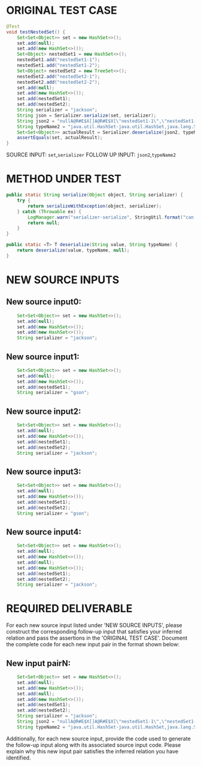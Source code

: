 # ORIGINAL TEST CASE
```java
@Test
void testNestedSet() {
    Set<Set<Object>> set = new HashSet<>();
    set.add(null);
    set.add(new HashSet<>());
    Set<Object> nestedSet1 = new HashSet<>();
    nestedSet1.add("nestedSet1-1");
    nestedSet1.add("nestedSet1-2");
    Set<Object> nestedSet2 = new TreeSet<>();
    nestedSet2.add("nestedSet2-1");
    nestedSet2.add("nestedSet2-2");
    set.add(null);
    set.add(new HashSet<>());
    set.add(nestedSet1);
    set.add(nestedSet2);
    String serializer = "jackson";
    String json = Serializer.serialize(set, serializer);
    String json2 = "nullA@R#E$X[]A@R#E$X[\"nestedSet1-1\",\"nestedSet1-2\"]A@R#E$X[\"nestedSet2-1\",\"nestedSet2-2\"]";
    String typeName2 = "java.util.HashSet-java.util.HashSet,java.lang.String,java.lang.String";
    Set<Set<Object>> actualResult = Serializer.deserialize(json2, typeName2);
    assertEquals(set, actualResult);
}

```
SOURCE INPUT: `set`,`serializer`
FOLLOW UP INPUT: `json2`,`typeName2`


# METHOD UNDER TEST
```java
public static String serialize(Object object, String serializer) {
    try {
        return serializeWithException(object, serializer);
    } catch (Throwable ex) {
        LogManager.warn("serializer-serialize", StringUtil.format("can not serialize object: %s, cause: %s", TypeUtil.errorSerializeToString(object), ex.toString()));
        return null;
    }
}

public static <T> T deserialize(String value, String typeName) {
    return deserialize(value, typeName, null);
}

```


# NEW SOURCE INPUTS
## New source input0:
```java
    Set<Set<Object>> set = new HashSet<>();
    set.add(null);
    set.add(new HashSet<>());
    set.add(new HashSet<>());
    String serializer = "jackson";
```

## New source input1:
```java
    Set<Set<Object>> set = new HashSet<>();
    set.add(null);
    set.add(new HashSet<>());
    set.add(nestedSet1);
    String serializer = "gson";
```

## New source input2:
```java
    Set<Set<Object>> set = new HashSet<>();
    set.add(null);
    set.add(new HashSet<>());
    set.add(nestedSet1);
    set.add(nestedSet2);
    String serializer = "jackson";
```

## New source input3:
```java
    Set<Set<Object>> set = new HashSet<>();
    set.add(null);
    set.add(new HashSet<>());
    set.add(nestedSet1);
    set.add(nestedSet2);
    String serializer = "gson";
```

## New source input4:
```java
    Set<Set<Object>> set = new HashSet<>();
    set.add(null);
    set.add(new HashSet<>());
    set.add(null);
    set.add(new HashSet<>());
    set.add(nestedSet1);
    set.add(nestedSet2);
    String serializer = "jackson";
```



# REQUIRED DELIVERABLE
For each new source input listed under 'NEW SOURCE INPUTS', please construct the corresponding follow-up input that satisfies your inferred relation and pass the assertions in the 'ORIGINAL TEST CASE'. Document the complete code for each new input pair in the format shown below:
## New input pairN:
```java
    Set<Set<Object>> set = new HashSet<>();
    set.add(null);
    set.add(new HashSet<>());
    set.add(null);
    set.add(new HashSet<>());
    set.add(nestedSet1);
    set.add(nestedSet2);
    String serializer = "jackson";
    String json2 = "nullA@R#E$X[]A@R#E$X[\"nestedSet1-1\",\"nestedSet1-2\"]A@R#E$X[\"nestedSet2-1\",\"nestedSet2-2\"]";
    String typeName2 = "java.util.HashSet-java.util.HashSet,java.lang.String,java.lang.String";
```

Additionally, for each new source input, provide the code used to generate the follow-up input along with its associated source input code. Please explain why this new input pair satisfies the inferred relation you have identified.